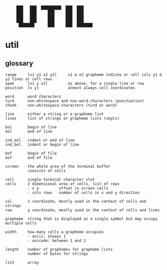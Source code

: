 ```
     ███   ███  █████████  ███  ███    
     ███   ███     ███     ███  ███    
     ███   ███     ███     ███  ███    
     ███   ███     ███     ███  ███    
      ███████      ███     ███  ███████
```

# util

## glossary

    range     [x1 y1 x2 y2]     x1 & x2 grapheme indices or cell cols y1 & y2 lines or cell rows
    span      [x1 y x2]         as above, for a single line or row
    position  [x y]             almost always cell coordinates
    
    word      word characters
    turd      non-whitespace and non-word-characters (punctuation)
    chunk     non-whitespace-characters (turd or word)
    
    line      either a string or a grapheme list
    lines     list of strings or grapheme lists (segls)
    
    bol       begin of line
    eol       end of line
    
    ind_eol   indent or end of line
    ind_bol   indent or begin of line

    bof       begin of file
    eof       end of file
    
    screen    the whole area of the terminal buffer
              consists of cells
    
    cell      single terminal character slot
    cells     2 dimensional area of cells, list of rows
              - x y         offset in screen cells
              - cols rows   number of cells in x and y direction

    col       x coordinate, mostly used in the context of cells and strings
    row       y coordinate, mostly used in the context of cells and lines
    
    grapheme  string that is displayed as a single symbol but may occupy multiple cells
              
    width     how many cells a grapheme occupies
              - ascii: always 1 
              - unicode: between 1 and 2
                                
    length    number of graphemes for grapheme lists
              number of bytes for strings
    
    list      array    
    
    
